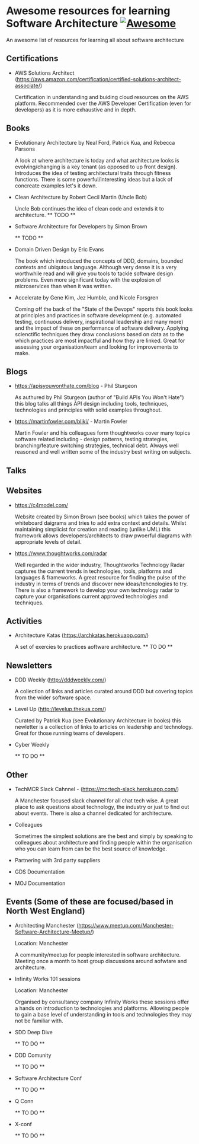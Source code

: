 # Awesome resources for learning Software Architecture [![Awesome](https://awesome.re/badge.svg)](https://awesome.re)
An awesome list of resources for learning all about software architecture

## Certifications

* AWS Solutions Architect (https://aws.amazon.com/certification/certified-solutions-architect-associate/)

  Certification in understanding and buiding cloud resources on the AWS platform. Recommended over the AWS Developer Certification (even for developers) as it is more exhaustive and in depth. 
  
## Books

* Evolutionary Architecture by Neal Ford, Patrick Kua, and Rebecca Parsons

  A look at where architecture is today and what architecture looks is evolving/changing is a key tenant (as opposed to up front design). Introduces the idea of testing architectural traits through fitness functions. There is some powerful/interesting ideas but a lack of concreate examples let's it down. 
 
* Clean Architecture by Robert Cecil Martin (Uncle Bob)

  Uncle Bob continues the idea of clean code and extends it to architecture. ** TODO ** 

* Software Architecture for Developers by Simon Brown

  ** TODO ** 
  
* Domain Driven Design by Eric Evans

  The book which introduced the concepts of DDD, domains, bounded contexts and ubiqutous language. Although very dense it is a very worthwhile read and will give you tools to tackle software design problems. Even more significant today with the explosion of microservices than when it was written. 
  
* Accelerate by Gene Kim, Jez Humble, and Nicole Forsgren

  Coming off the back of the "State of the Devops" reports this book looks at principles and practices in software development (e.g. automated testing, continuous delivery, inspirational leadership and many more) and the impact of these on performance of software delivery. Applying scienctific techniques they draw conclusions based on data as to the which practices are most impactful and how they are linked. Great for assessing your organisation/team and looking for improvements to make. 
  

## Blogs

* https://apisyouwonthate.com/blog - Phil Sturgeon 

  As authured by Phil Sturgeon (author of "Build APIs You Won't Hate") this blog talks all things API design including tools, techniques, technologies and principles with solid examples throughout.

* https://martinfowler.com/bliki/ - Martin Fowler 

  Martin Fowler and his colleagues form thoughtworks cover many topics software related including - design patterns, testing strategies, branching/feature switching strategies, technical debt. Always well reasoned and well written some of the industry best writing on subjects. 

## Talks



## Websites

* https://c4model.com/

  Website created by Simon Brown (see books) which takes the power of whiteboard daigrams and tries to add extra context and details. Whilst maintaining simplicist for creation and reading (unlike UML) this framework allows developers/architects to draw pwoerful diagrams with appropriate levels of detail.

* https://www.thoughtworks.com/radar

  Well regarded in the wider industry, Thoughtworks Technology Radar captures the current trends in technologies, tools, platforms and languages & frameworks. A great resource for finding the pulse of the industry in terms of trends and discover new ideas/tehcnologies to try. There is also a framework to develop your own technology radar to capture your organisations current approved technologies and techniques. 

## Activities

* Architecture Katas (https://archkatas.herokuapp.com/)

  A set of exercies to practices aoftware architecture. ** TO DO ** 

## Newsletters

* DDD Weekly (http://dddweekly.com/)

  A collection of links and articles curated around DDD but covering topics from the wider software space.
  
* Level Up (http://levelup.thekua.com/)

  Curated by Patrick Kua (see Evolutionary Architecture in books) this newletter is a collection of links to articles on leadership and technology. Great for those running teams of developers. 
  
* Cyber Weekly

  ** TO DO **

## Other

* TechMCR Slack Cahnnel - (https://mcrtech-slack.herokuapp.com/)

  A Manchester focused slack channel for all chat tech wise. A great place to ask questions about technology, the industry or just to find out about events. There is also a channel dedicated for architecture. 


* Colleagues

  Sometimes the simplest solutions are the best and simply by speaking to colleagues about architecture and finding people within the organisation who you can learn from can be the best source of knowledge. 

* Partnering with 3rd party suppliers
* GDS Documentation
* MOJ Documentation

## Events (Some of these are focused/based in North West England)

* Architecting Manchester (https://www.meetup.com/Manchester-Software-Architecture-Meetup/) 

  Location: Manchester
  
  A community/meetup for people interested in software architecture. Meeting once a month to host group discussions around aofwtare and architecture. 

* Infinity Works 101 sessions

  Location: Manchester 
  
  Organised by consultancy company Infinity Works these sessions offer a hands on introduction to technologies and platforms. Allowing people to gain a base level of understanding in tools and technologies they may not be familiar with. 

* SDD Deep Dive 

  ** TO DO **
  
* DDD Comunity

  ** TO DO **
  
* Software Architecture Conf

  ** TO DO **
  
* Q Conn

  ** TO DO **
  
* X-conf

  ** TO DO **
